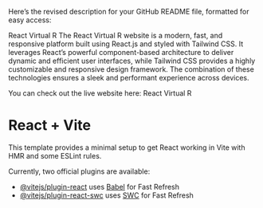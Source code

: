 
Here’s the revised description for your GitHub README file, formatted for easy access:

React Virtual R
The React Virtual R website is a modern, fast, and responsive platform built using React.js and styled with Tailwind CSS. It leverages React’s powerful component-based architecture to deliver dynamic and efficient user interfaces, while Tailwind CSS provides a highly customizable and responsive design framework. The combination of these technologies ensures a sleek and performant experience across devices.

You can check out the live website here: React Virtual R


# React + Vite

This template provides a minimal setup to get React working in Vite with HMR and some ESLint rules.

Currently, two official plugins are available:

- [@vitejs/plugin-react](https://github.com/vitejs/vite-plugin-react/blob/main/packages/plugin-react/README.md) uses [Babel](https://babeljs.io/) for Fast Refresh
- [@vitejs/plugin-react-swc](https://github.com/vitejs/vite-plugin-react-swc) uses [SWC](https://swc.rs/) for Fast Refresh
